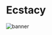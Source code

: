 # Ecstacy

![banner](https://github.com/user-attachments/assets/dcba811b-90a7-4a27-b19b-33e205afeaa5)

